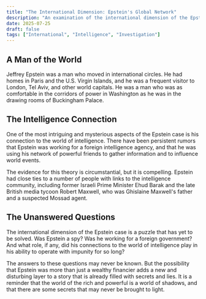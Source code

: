 ```yaml
---
title: "The International Dimension: Epstein's Global Network"
description: "An examination of the international dimension of the Epstein case, and the questions that still surround his connections to foreign governments and intelligence agencies."
date: 2025-07-25
draft: false
tags: ["International", "Intelligence", "Investigation"]
---
```


## A Man of the World

Jeffrey Epstein was a man who moved in international circles. He had homes in Paris and the U.S. Virgin Islands, and he was a frequent visitor to London, Tel Aviv, and other world capitals. He was a man who was as comfortable in the corridors of power in Washington as he was in the drawing rooms of Buckingham Palace.

## The Intelligence Connection

One of the most intriguing and mysterious aspects of the Epstein case is his connection to the world of intelligence. There have been persistent rumors that Epstein was working for a foreign intelligence agency, and that he was using his network of powerful friends to gather information and to influence world events.

The evidence for this theory is circumstantial, but it is compelling. Epstein had close ties to a number of people with links to the intelligence community, including former Israeli Prime Minister Ehud Barak and the late British media tycoon Robert Maxwell, who was Ghislaine Maxwell's father and a suspected Mossad agent.

## The Unanswered Questions

The international dimension of the Epstein case is a puzzle that has yet to be solved. Was Epstein a spy? Was he working for a foreign government? And what role, if any, did his connections to the world of intelligence play in his ability to operate with impunity for so long?

The answers to these questions may never be known. But the possibility that Epstein was more than just a wealthy financier adds a new and disturbing layer to a story that is already filled with secrets and lies. It is a reminder that the world of the rich and powerful is a world of shadows, and that there are some secrets that may never be brought to light.
